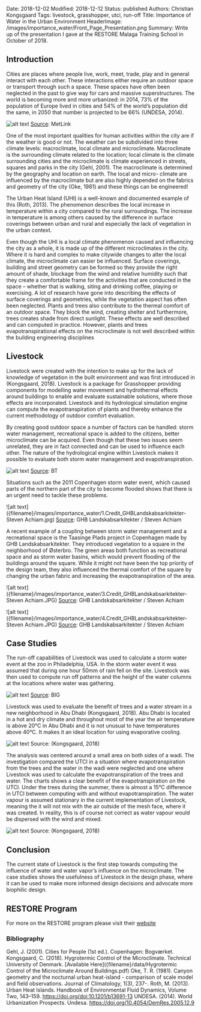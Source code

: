 Date: 2018-12-02
Modified: 2018-12-12
Status: published
Authors: Christian Kongsgaard
Tags: livestock, grasshopper, utci, run-off
Title: Importance of Water in the Urban Environment
HeaderImage: /images/importance_water/Front_Page_Presentation.png
Summary: Write up of the presentation I gave at the RESTORE Malaga Training School in October of 2018.

## Introduction

Cities are places where people live, work, meet, trade, play and in general interact with each other. 
These interactions either require an outdoor space or transport through such a space. These spaces have often been 
neglected in the past to give way for cars and massive superstructures. The world is becoming more and more urbanized: 
in 2014, 73% of the population of Europe lived in cities and 54% of the world’s population did the same, in 2050 that 
number is projected to be 66% (UNDESA, 2014). 

![alt text]({filename}/images/importance_water/UHI_profile1.png)
[Source](http://www.metlink.org/other-weather/urban-heat-islands/urban-heat-island-background/): MetLink

One of the most important qualities for human activities within the city are if the weather is good or not. 
The weather can be subdivided into three climate levels: macroclimate, local climate and microclimate. 
Macroclimate is the surrounding climate related to the location; local climate is the climate surrounding cities and 
the microclimate is climate experienced in streets, squares and parks in the city (Gehl, 2001). The macroclimate is 
determined by the geography and location on earth. The local and micro- climate are influenced by the macroclimate but 
are also highly depended on the fabrics and geometry of the city (Oke, 1981) and these things can be engineered! 

The Urban Heat Island (UHI) is a well-known and documented example of this (Roth, 2013). The phenomenon describes the 
local increase in temperature within a city compared to the rural surroundings. The increase in temperature is among 
others caused by the difference in surface coverings between urban and rural and especially the lack of vegetation in 
the urban context. 

Even though the UHI is a local climate phenomenon caused and influencing the city as a whole, it is made up of the 
different microclimates in the city. Where it is hard and complex to make citywide changes to alter the local climate, 
the microclimate can easier be influenced. Surface coverings, building and street geometry can be formed so they 
provide the right amount of shade, blockage from the wind and relative humidity such that they create a comfortable 
frame for the activities that are conducted in the space – whether that is walking, siting and drinking coffee, 
playing or exercising. 
A lot of research have gone into describing the effects of surface coverings and geometries, while the vegetation 
aspect has often been neglected. Plants and trees also contribute to the thermal comfort of an outdoor space. 
They block the wind, creating shelter and furthermore, trees creates shade from direct sunlight. These effects are well 
described and can computed in practice. However, plants and trees evapotranspirational effects on the microclimate is 
not well described within the building engineering disciplines

## Livestock

Livestock were created with the intention to make up for the lack of knowledge of vegetation in the built environment 
and was first introduced in (Kongsgaard, 2018). Livestock is a package for Grasshopper providing components for 
modelling water movement and hydrothermal effects around buildings to enable and evaluate sustainable solutions, 
where those effects are incorporated. Livestock and its hydrological simulation engine can compute the 
evapotranspiration of plants and thereby enhance the current methodology of outdoor comfort evaluation.  

By creating good outdoor space a number of factors can be handled: storm water management, recreational space is added 
to the citizens, better microclimate can be acquired. Even though that these two issues seem unrelated, they are in 
fact connected and can be used to influence each other. The nature of the hydrological engine within Livestock makes 
it possible to evaluate both storm water management and evapotranspiration. 

![alt text]({filename}/images/importance_water/18532824-oversv.jpg)
[Source](https://www.bt.dk/danmark/tre-personer-indlagt-efter-lynnedslag-under-halvmarathon): BT

Situations such as the 2011 Copenhagen storm water event, which caused parts of the northern part of the city to become 
flooded shows that there is an urgent need to tackle these problems. 

![alt text]({filename}/images/importance_water/1.Credit_GHBLandskabsarkitekter-Steven Achiam.jpg)
[Source](https://ghb-landskab.dk/projekter/taasinge-plads): GHB Landskabsarkitekter / Steven Achiam

A recent example of a coupling between storm water management and a recreational space is the Taasinge Plads project in 
Copenhagen made by GHB Landskabsarkitekter. They introduced vegetation to a square in the neighborhood of Østerbro. The green 
areas both function as recreational space and as storm water basins, which would prevent flooding of the buildings 
around the square. While it might not have been the top priority of the design team, they also influenced the thermal 
comfort of the square by changing the urban fabric and increasing the evapotranspiration of the area.

![alt text]({filename}/images/importance_water/3.Credit_GHBLandskabsarkitekter-Steven Achiam.JPG)
[Source](https://ghb-landskab.dk/projekter/taasinge-plads): GHB Landskabsarkitekter / Steven Achiam

![alt text]({filename}/images/importance_water/4.Credit_GHBLandskabsarkitekter-Steven Achiam.JPG)
[Source](https://ghb-landskab.dk/projekter/taasinge-plads): GHB Landskabsarkitekter / Steven Achiam

## Case Studies
The run-off capabilities of Livestock was used to calculate a storm water event at the zoo in Philadelphia, USA. In the 
storm water event it was assumed that during one hour 50mm of rain fell on the site. Livestock was then used to compute 
run off patterns and the height of the water columns at the locations where water was gathering. 

![alt text]({filename}/images/importance_water/Livestock_CMF_Kinematic_wave_PZOO.gif)
[Source](https://big.dk): BIG

Livestock was used to evaluate the benefit of trees and a water stream in a new neighborhood in Abu Dhabi 
(Kongsgaard, 2018). Abu Dhabi is located in a hot and dry climate and throughout most of the year the air temperature 
is above 20°C in Abu Dhabi and it is not unusual to have temperatures above 40°C. It makes it an ideal location for 
using evaporative cooling. 

![alt text]({filename}/images/importance_water/geometry_model_View.png)
Source: (Kongsgaard, 2018)

The analysis was centered around a small area on both sides of a wadi. The investigation 
compared the UTCI in a situation where evapotranspiration from the trees and the water in the wadi were neglected and 
one where Livestock was used to calculate the evapotranspiration of the trees and water. The charts shows a clear 
benefit of the evapotranspiration on the UTCI. Under the trees during the summer, there is almost a 15°C difference 
in UTCI between computing with and without evapotranspiration. 
The water vapour is assumed stationary in the current implementation of Livestock, meaning the it will not mix with 
the air outside of the mesh face, where it was created. In reality, this is of course not correct as water vapour 
would be dispersed with the wind and mixed.

![alt text]({filename}/images/importance_water/UTCI.png)
Source: (Kongsgaard, 2018)

## Conclusion
The current state of Livestock is the first step towards computing the influence of water and water vapor’s influence 
on the microclimate. The case studies shows the usefulness of Livestock in the design phase, where it can be used to 
make more informed design decisions and advocate more biophilic design.  

## RESTORE Program

For more on the RESTORE program please visit their [website](http://www.eurestore.eu/) 

### Bibliography
Gehl, J. (2001). Cities for People (1st ed.). Copenhagen: Bogværket.
Kongsgaard, C. (2018). Hygrotermic Control of the Microclimate. Technical University of Denmark. [Available Here]({filename}/data/Hygrotermic Control of the Microclimate Around Buildings.pdf)
Oke, T. R. (1981). Canyon geometry and the nocturnal urban heat-island - comparison of scale model and field observations. Journal of Climatology, 1(3), 237-.
Roth, M. (2013). Urban Heat Islands. Handbook of Environmental Fluid Dynamics, Volume Two, 143–159. https://doi.org/doi:10.1201/b13691-13
UNDESA. (2014). World Urbanization Prospects. Undesa. https://doi.org/10.4054/DemRes.2005.12.9
